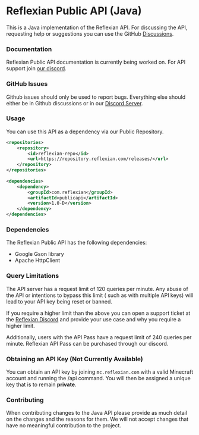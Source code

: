 Reflexian Public API (Java)
======
This is a Java implementation of the Reflexian API. For discussing the API, requesting help or suggestions you can use the
GitHub [Discussions](https://github.com/RefIexian/ReflexianAPI/discussions).

### Documentation

Reflexian Public API documentation is currently being worked on. For API support join [our discord](https://discord.gg/s8x53ZhsQx).

### GitHub Issues

Github issues should only be used to report bugs. Everything else should either be in Github discussions or in our [Discord Server](https://discord.gg/s8x53ZhsQx).

### Usage

You can use this API as a dependency via our Public Repository.

```xml
<repositories>
    <repository>
        <id>reflexian-repo</id>
        <url>https://repository.reflexian.com/releases/</url>
    </repository>
</repositories>
	
<dependencies>
    <dependency>
        <groupId>com.reflexian</groupId>
        <artifactId>publicapi</artifactId>
        <version>1.0-D</version>
    </dependency>
</dependencies>	

```

### Dependencies

The Reflexian Public API has the following dependencies:

* Google Gson library
* Apache HttpClient

### Query Limitations

The API server has a request limit of 120 queries per minute. Any abuse of the API or intentions to bypass this limit (
such as with multiple API keys) will lead to your API key being reset or banned.

If you require a higher limit than the above you can open a support ticket at the [Reflexian Discord](https://discord.gg/s8x53ZhsQx) and provide
your use case and why you require a higher limit.

Additionally, users with the API Pass have a request limit of 240 queries per minute. Reflexian API Pass can be purchased through our discord.

### Obtaining an API Key (Not Currently Available)

You can obtain an API key by joining ```mc.reflexian.com``` with a valid Minecraft account and running the /api command.
You will then be assigned a unique key that is to remain **private**.

### Contributing

When contributing changes to the Java API please provide as much detail on the changes and the reasons for them. We will
not accept changes that have no meaningful contribution to the project.
